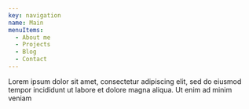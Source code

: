```yaml
---
key: navigation
name: Main
menuItems:
  - About me
  - Projects
  - Blog
  - Contact
---
```

Lorem ipsum dolor sit amet, consectetur adipiscing elit, sed do eiusmod tempor incididunt ut labore et dolore magna aliqua. Ut enim ad minim veniam